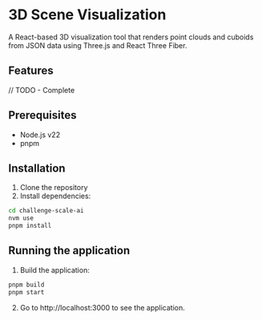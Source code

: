 # 3D Scene Visualization

A React-based 3D visualization tool that renders point clouds and cuboids from JSON data using Three.js and React Three Fiber.

## Features

// TODO - Complete

## Prerequisites

- Node.js v22
- pnpm

## Installation

1. Clone the repository
2. Install dependencies:

```bash
cd challenge-scale-ai
nvm use
pnpm install
```

## Running the application

1. Build the application:

```bash
pnpm build
pnpm start
```

2. Go to http://localhost:3000 to see the application.
